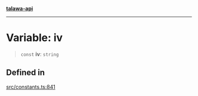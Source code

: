 [**talawa-api**](../../README.md)

***

# Variable: iv

> `const` **iv**: `string`

## Defined in

[src/constants.ts:841](https://github.com/Suyash878/talawa-api/blob/f376d03c37e9acd046e7cc983947432c95f74442/src/constants.ts#L841)
